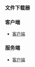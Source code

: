 ### 文件下载器  

### 客户端  
- [客户端](https://github.com/KissMyLady/Web-of-Python/blob/master/HttpProtocol/down_client.jpg)  

### 服务端  
- [客户端](https://github.com/KissMyLady/Web-of-Python/blob/master/HttpProtocol/down_server.jpg)  


